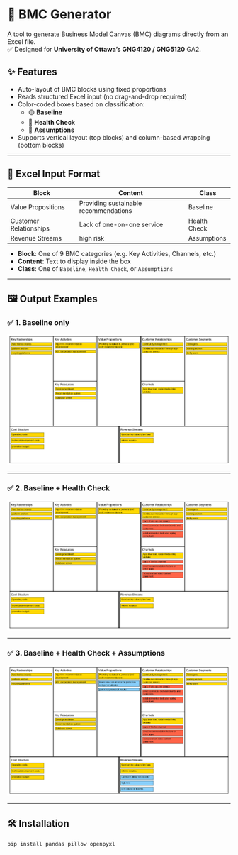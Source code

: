 # 🧩 BMC Generator

A tool to generate Business Model Canvas (BMC) diagrams directly from an Excel file.  
✅ Designed for **University of Ottawa’s GNG4120 / GNG5120** GA2.

## ✨ Features

- Auto-layout of BMC blocks using fixed proportions
- Reads structured Excel input (no drag-and-drop required)
- Color-coded boxes based on classification:
  - 🟡 **Baseline**
  - 🔴 **Health Check**
  - 🔵 **Assumptions**
- Supports vertical layout (top blocks) and column-based wrapping (bottom blocks)

---

## 🧾 Excel Input Format

| Block               | Content                             | Class           |
|---------------------|--------------------------------------|-----------------|
| Value Propositions   | Providing sustainable recommendations | Baseline        |
| Customer Relationships | Lack of one-on-one service          | Health Check    |
| Revenue Streams      | high risk                            | Assumptions     |

- **Block**: One of 9 BMC categories (e.g. Key Activities, Channels, etc.)
- **Content**: Text to display inside the box
- **Class**: One of `Baseline`, `Health Check`, or `Assumptions`

---

## 🖼 Output Examples

### ✅ 1. Baseline only
![Baseline only](images/bmc_output_baseline.png)

---

### ✅ 2. Baseline + Health Check
![Baseline + Health Check](images/bmc_output_baseline_health.png)

---

### ✅ 3. Baseline + Health Check + Assumptions
![Baseline + Health + Assumptions](images/bmc_output_baseline_health_assumptions.png)

---

## 🛠 Installation

```bash
pip install pandas pillow openpyxl
